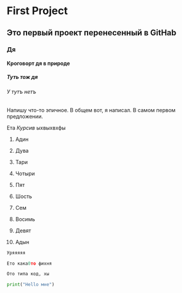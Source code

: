 # First Project
## Это первый проект перенесенный в GitHab
### Дя
#### Кроговорт дя в природе
##### Туть тож дя
###### У тутъ нетъ

Напишу что-то эпичное. В общем вот, я написал. В самом первом предложении. 

Ета _Курсив_ ыхвыхвхфы

1) Адин

2) Дува

3) Тари
4) Чотыри
5) Пят
6) Шость
7) Сем
8) Восимь
9) Девят
10) Адын
```Python
Уряяяяя

Ето кака0то фихня

Ото типа код, хы

print("Hello мне")

```
